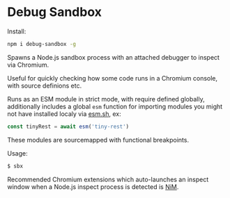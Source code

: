 # Debug Sandbox

Install:
```sh
npm i debug-sandbox -g
``` 

Spawns a Node.js sandbox process with an attached debugger to inspect via Chromium.

Useful for quickly checking how some code runs in a Chromium console, with source definions etc.

Runs as an ESM module in strict mode, with require defined globally, additionally includes a global `esm` function for importing modules you might not have installed localy via [esm.sh](https://esm.sh), ex:
```js
const tinyRest = await esm('tiny-rest')
```
These modules are sourcemapped with functional breakpoints.

Usage:
```sh
$ sbx
```

Recommended Chromium extensions which auto-launches an inspect window when a Node.js inspect process is detected is [NiM](https://chrome.google.com/webstore/detail/nodejs-v8-inspector-manag/gnhhdgbaldcilmgcpfddgdbkhjohddkj).